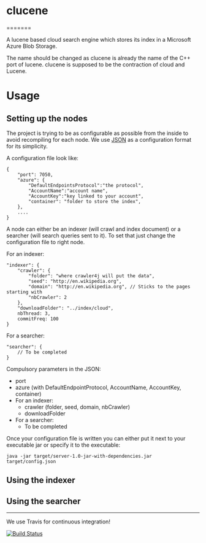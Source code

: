 # clucene
=======

A lucene based cloud search engine which stores its index in a Microsoft Azure Blob Storage.

The name should be changed as clucene is already the name of the C++ port of lucene. clucene is supposed to be the contraction of cloud and Lucene. 

# Usage

## Setting up the nodes

The project is trying to be as configurable as possible from the inside to avoid recompiling for each node.
We use [JSON](http://json.org/) as a configuration format for its simplicity.

A configuration file look like:

    {
        "port": 7050,
        "azure": {
            "DefaultEndpointsProtocol":"the protocol",
            "AccountName":"account name",
            "AccountKey":"key linked to your account",
            "container": "folder to store the index",
        },
        ....
    }

A node can either be an indexer (will crawl and index document) or a searcher (will search queries sent to it). To set that just change the configuration file to right node.

For an indexer:

    "indexer": {
        "crawler": {
            "folder": "where crawler4j will put the data",
            "seed": "http://en.wikipedia.org",
            "domain": "http://en.wikipedia.org", // Sticks to the pages starting with
            "nbCrawler": 2
        },
        "downloadFolder": "../index/cloud",
        nbThread: 3,
        commitFreq: 100
    } 

For a searcher:

    "searcher": {
        // To be completed
    }

Compulsory parameters in the JSON:

*   port
*   azure (with DefaultEndpointProtocol, AccountName, AccountKey, container)
*   For an indexer:
    *   crawler (folder, seed, domain, nbCrawler)
    *   downloadFolder
*   For a searcher:
    * To be completed

Once your configuration file is written you can either put it next to your executable jar or specify it to the executable:

    java -jar target/server-1.0-jar-with-dependencies.jar target/config.json 

## Using the indexer

## Using the searcher

------------------------

We use Travis for continuous integration! 

[![Build Status](https://secure.travis-ci.org/lahabana/clucene.png)](http://travis-ci.org/lahabana/clucene)
